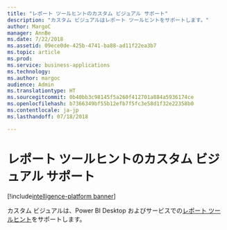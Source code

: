 ```yaml
---
title: "レポート ツールヒントのカスタム ビジュアル サポート"
description: "カスタム ビジュアルはレポート ツールヒントをサポートします。"
author: MargoC
manager: AnnBe
ms.date: 7/22/2018
ms.assetid: 09ece0de-425b-4741-ba88-ad11f22ea3b7
ms.topic: article
ms.prod: 
ms.service: business-applications
ms.technology: 
ms.author: margoc
audience: Admin
ms.translationtype: HT
ms.sourcegitcommit: 0b40bb3c98145f5a260f412701a884a5936174ce
ms.openlocfilehash: b7366349bf55b12efb7f5fc3e58d1f32e22358b0
ms.contentlocale: ja-jp
ms.lasthandoff: 07/18/2018

---
```

# <a name="custom-visual-support-for-report-tooltips"></a>レポート ツールヒントのカスタム ビジュアル サポート

[!include[intelligence-platform banner](../../includes/intelligence-platform.md)]



カスタム ビジュアルは、Power BI Desktop およびサービスでの[レポート ツールヒント](https://docs.microsoft.com/power-bi/desktop-tooltips)をサポートします。

